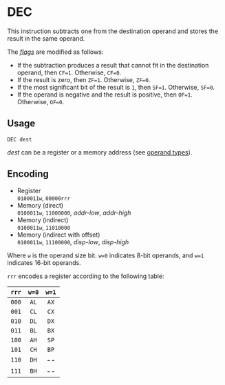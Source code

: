 # DEC

This instruction subtracts one from the destination operand and stores the result in the same operand.

The [_flags_](../cpu#flags) are modified as follows:

- If the subtraction produces a result that cannot fit in the destination operand, then `CF=1`. Otherwise, `CF=0`.
- If the result is zero, then `ZF=1`. Otherwise, `ZF=0`.
- If the most significant bit of the result is `1`, then `SF=1`. Otherwise, `SF=0`.
- If the operand is negative and the result is positive, then `OF=1`. Otherwise, `OF=0`.

## Usage

```vonsim
DEC dest
```

_dest_ can be a register or a memory address (see [operand types](../assembly#operands)).

## Encoding

- Register  
  `0100011w`, `00000rrr`
- Memory (direct)  
  `0100011w`, `11000000`, _addr-low_, _addr-high_
- Memory (indirect)  
  `0100011w`, `11010000`
- Memory (indirect with offset)  
  `0100011w`, `11100000`, _disp-low_, _disp-high_

Where `w` is the operand size bit. `w=0` indicates 8-bit operands, and `w=1` indicates 16-bit operands.

`rrr` encodes a register according to the following table:

| `rrr` | `w=0` | `w=1` |
| :---: | :---: | :---: |
| `000` | `AL`  | `AX`  |
| `001` | `CL`  | `CX`  |
| `010` | `DL`  | `DX`  |
| `011` | `BL`  | `BX`  |
| `100` | `AH`  | `SP`  |
| `101` | `CH`  | `BP`  |
| `110` | `DH`  |  --   |
| `111` | `BH`  |  --   |
